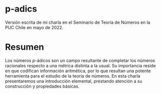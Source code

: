# p-adics
Versión escrita de mi charla en el Seminario de Teoría de Números en la PUC Chile en mayo de 2022.
# Resumen
Los números $p$-ádicos son un campo resultante de completar los números racionales respecto a una métrica distinta a la usual. Su importancia reside en que codifican información aritmética, por lo que resultan una potente herramienta para el estudio de la teoría de números. En esta charla presentaremos una introducción elemental, prestando atención a su construcción y propiedades básicas. 
